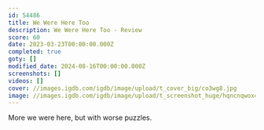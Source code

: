 ```yaml
---
id: 54486
title: We Were Here Too
description: We Were Here Too - Review
score: 60
date: 2023-03-23T00:00:00.000Z
completed: true
goty: []
modified_date: 2024-08-16T00:00:00.000Z
screenshots: []
videos: []
cover: //images.igdb.com/igdb/image/upload/t_cover_big/co3wg8.jpg
image: //images.igdb.com/igdb/image/upload/t_screenshot_huge/hqncnqwox4yfxahmujcj.jpg
---
```

More we were here, but with worse puzzles.
